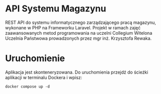 # API Systemu Magazynu
REST API do systemu informatycznego zarządzającego pracą magazynu, wykonane w PHP na Frameworku Laravel. Projekt w ramach zajęć zaawansowanych metod programowania na uczelni Collegium Witelona Uczelnia Państwowa prowadzonych przez mgr inż. Krzysztofa Rewaka.

# Uruchomienie
Aplikacja jest skonteneryzowana. Do uruchomienia przejdź do ścieżki aplikacji w terminalu Dockera i wpisz:
```
docker compose up -d
```